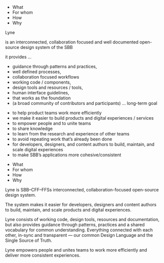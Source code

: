 <lyne-title level="1" text="Claim" class="page-title"></lyne-title>

<lyne-title level="2" text="Structure"></lyne-title>

* What
* For whom
* How
* Why

<lyne-title level="2" text="Claim components"></lyne-title>

Lyne

<lyne-title level="2" text="what:"></lyne-title>

is an interconnected, collaboration focused and well documented open-source design system of the SBB

<lyne-title level="2" text="how:"></lyne-title>

it provides ...

* guidance through patterns and practices,
* well defined processes,
* collaboration focused workflows
* working code / components,
* design tools and resources / tools,
* human interface guidelines,
* that works as the foundation
* (a broad community of contributors and participants) ... long-term goal

<lyne-title level="2" text="why/for whom:"></lyne-title>

* to help product teams work more efficiently 
* we make it easier to build products and digital experiences / services
* to empower people and to unite teams
* to share knowledge
* to learn from the research and experience of other teams
* to avoid repeating work that’s already been done
* for developers, designers, and content authors to build, maintain, and scale digital experiences
* to make SBB’s applications more cohesive/consistent

<lyne-title level="2" text="Claim 3rd draft"></lyne-title>

* What
* For whom
* How
* Why

Lyne is SBB–CFF–FFSs interconnected, collaboration-focused open-source design system.

The system makes it easier for developers, designers and content authors to build, maintain, and scale products and digital experiences.

Lyne consists of working code, design tools, resources and documentation, but also  provides guidance through patterns, practices and a shared vocabulary for common understanding. Everything connected with each other, in-sync and transparent — our common Design Language and the Single Source of Truth.

Lyne empowers people and unites teams to work more efficiently and deliver more consistent experiences.
